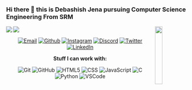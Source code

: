 ### Hi there 👋 this is Debashish Jena pursuing Computer Science Engineering From SRM
<img src="https://github-readme-stats.vercel.app/api?username=coder-ashish&&show_icons=true&title_color=2D93AD&icon_color=DBD56E&text_color=88AB75&bg_color=0a0c10" img align="left"> 
 <img src="https://github-readme-stats.vercel.app/api/top-langs/?username=coder-ashish&show_icons=true&title_color=2D93AD&icon_color=DBD56E&text_color=88AB75&bg_color=0a0c10">
 
<img src="https://c.tenor.com/fTsMb0emFWEAAAAi/together-we-can-protect-our-election-system-from-cyber-attack-vrl.gif" img align="right" width=20% height=20% >

<center>
 
[![Email](https://img.shields.io/badge/-EMAIL-719FB0?style=for-the-badge&logo=gmail&logoColor=white)](mailto:debashish8280@gmail.com?subject=[GitHub])
[![Github](https://img.shields.io/badge/github-689683.svg?style=for-the-badge&logo=github)](https://www.github.com/coder-ashish)
[![Instagram](https://img.shields.io/badge/instagram-d18eb3.svg?style=for-the-badge&logo=instagram&logoColor=white)](https://www.instagram.com/merciless_ashish)
[![Discord](https://img.shields.io/badge/discord-726A95.svg?style=for-the-badge&logo=discord&logoColor=white)](https://discord.com/channels/Merciless_Ashish#7660)
[![Twitter](https://img.shields.io/badge/twitter-689683.svg?style=for-the-badge&logo=twitter&logoColor=white)](https://twitter.com/Merciless_Ashis)
[![LinkedIn](https://img.shields.io/badge/-LINKEDIN-864879?style=for-the-badge&logo=linkedin&logoColor=white)](https://www.linkedin.com/in/debashish-jena-94647016b/)
 
**Stuff I can work with:**
 
![Git](https://img.shields.io/badge/-Git-000?&logo=git)
![GitHub](https://img.shields.io/badge/-GitHub-000000?&logo=github)
![HTML5](https://img.shields.io/badge/-HTML5-000?&logo=html5)
![CSS](https://img.shields.io/badge/-CSS-000?&logo=css3&logoColor=1572B6)
![JavaScript](https://img.shields.io/badge/-JavaScript-000000?&logo=javascript)
![C](https://img.shields.io/badge/-C-000000?style=flat&logo=C)
![Python](https://img.shields.io/badge/-Python-000000?style=flat&logo=python)
![VSCode](https://img.shields.io/badge/-VSCode-000?&logo=Visual%20Studio%20Code&logoColor=007ACC)

</center>
